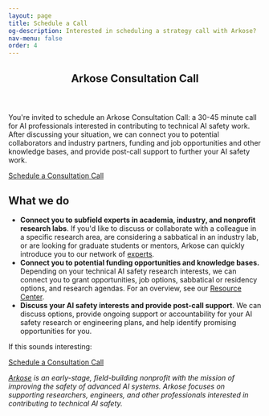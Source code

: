 ```yaml
---
layout: page
title: Schedule a Call
og-description: Interested in scheduling a strategy call with Arkose?
nav-menu: false
order: 4
---
```


<!-- Main -->
<div id="main" class="alt">

<!-- One -->
<section id="one">
	<div class="inner">
		<header class="major">
			<h1>Arkose Consultation Call</h1>
		</header>

<!-- Content -->

<p>You're invited to schedule an Arkose Consultation Call: a 30-45 minute call for AI professionals interested in contributing to technical AI safety work. After discussing your situation, we can connect you to potential collaborators and industry partners, funding and job opportunities and other knowledge bases, and provide post-call support to further your AI safety work.</p>

<a href="https://calendly.com/arkose" class="button special fit">Schedule a Consultation Call</a>
<br>

<h2> What we do</h2>

<ul>
	<li><b>Connect you to subfield experts in academia, industry, and nonprofit research labs</b>. If you'd like to discuss or collaborate with a colleague in a specific research area, are considering a sabbatical in an industry lab, or are looking for graduate students or mentors, Arkose can quickly introduce you to our network of <a href="experts">experts</a>.</li>
	<li><b>Connect you to potential funding opportunities and knowledge bases.</b> Depending on your technical AI safety research interests, we can connect you to grant opportunities, job options, sabbatical or residency options, and research agendas. For an overview, see our <a href="resources">Resource Center</a>.</li>
	<li><b>Discuss your AI safety interests and provide post-call support</b>. We can discuss options, provide ongoing support or accountability for your AI safety research or engineering plans, and help identify promising opportunities for you.</li>  
</ul>

<!-- <li><b>Connect you to resources in AI safety</b>. Are you bottlenecked in pursuing your technical AI safety research? We can point you towards funding opportunities, job opportunities, residency options, research agendas and overviews, and other information in the space (e.g. our <a href="resources">Resource Center</a>, which is periodically reviewed by an <a href="experts">advisory panel</a> of experts in the field). As a new organization focused on supporting individual researchers and engineers, we want to evolve to meet your needs.</li> --> 

<!-- Discuss your AI safety interests and provide post-call support</b>. We can discuss different models of AI development, risks, technical research, and governance strategies; we're happy to debate ideas or provide a second opinion on your personal AI safety research or engineering plans. After the call, we can provide ongoing support or accountability, as well as continue to help identify promising opportunities for you.</li> -->

<!--<li>Discuss your current plans: Whether you’re already familiar with AI safety or more recently introduced to the field, we can talk through your options and help address uncertainties you may have, and/or discuss the arguments for AI safety and introduce you to resources to help you learn more.</li>-->

<!--<li>Identify next steps and provide post-call support: During the call, we’ll help you identify next steps and make a plan for what you’d like to do next. After the call, we can provide ongoing support as you progress through your plans, and can continue to help identify promising opportunities as you explore the field.</li>
</ul>-->

<p> If this sounds interesting:</p>

<a href="https://calendly.com/arkose" class="button special fit">Schedule a Consultation Call</a>
<br>

<p><i><a href="index">Arkose</a> is an early-stage, field-building nonprofit with the mission of improving the safety of advanced AI systems. Arkose focuses on supporting researchers, engineers, and other professionals interested in contributing to technical AI safety.</i></p>

  </div>
</section>
</div>

